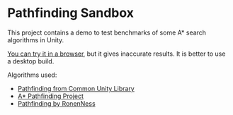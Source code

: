 # Pathfinding Sandbox

This project contains a demo to test benchmarks of some A\* search algorithms in Unity. 

[You can try it in a browser](http://m039.github.io/PathfindingSandbox), but it gives inaccurate results. It is better to use a desktop build.

Algorithms used:
* [Pathfinding from Common Unity Library](https://github.com/m039/CommonUnityLibrary/tree/16189a32a353a77fd8ca36687641e57c09dbaf89/Runtime/Scripts/AI/Pathfinding)
* [A\* Pathfinding Project](https://arongranberg.com/astar/)
* [Pathfinding by RonenNess](https://github.com/RonenNess/Unity-2d-pathfinding)
